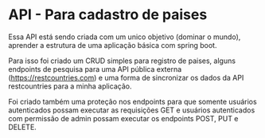 # API - Para cadastro de paises

Essa API está sendo criada com um unico objetivo (dominar o mundo), aprender a estrutura de uma aplicação básica com spring boot.

Para isso foi criado um CRUD simples para registro de paises, alguns endpoints de pesquisa para uma API pública externa (https://restcountries.com) e uma forma de sincronizar os dados da API restcountries para a minha aplicação.

Foi criado também uma proteção nos endpoints para que somente usuários autenticados possam executar as requisições GET e usuários autenticados com permissão de admin possam executar os endpoints POST, PUT e DELETE.


